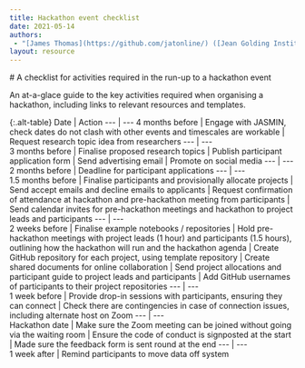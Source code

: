 ```yaml
---
title: Hackathon event checklist
date: 2021-05-14
authors:
 - "[James Thomas](https://github.com/jatonline/) ([Jean Golding Institute](https://www.bristol.ac.uk/golding/))"
layout: resource
---
```


<div class="lead" markdown="1">
# A checklist for activities required in the run-up to a hackathon event

An at-a-glace guide to the key activities required when organising a hackathon,
including links to relevant resources and templates.
</div>

{:.alt-table}
Date              | Action
---               | ---
4 months before   | Engage with JASMIN, check dates do not clash with other events and timescales are workable 
                  | Request research topic idea from researchers
---               | ---                  
3 months before   | Finalise proposed research topics
                  | Publish participant application form
                  | Send advertising email
                  | Promote on social media
---               | ---                  
2 months before	  | Deadline for participant applications
---               | ---                  
1.5 months before | Finalise participants and provisionally allocate projects
                  | Send accept emails and decline emails to applicants
                  | Request confirmation of attendance at hackathon and pre-hackathon meeting from participants
                  | Send calendar invites for pre-hackathon meetings and hackathon to project leads and participants
---               | ---                  
2 weeks before    | Finalise example notebooks / repositories
                  | Hold pre-hackathon meetings with project leads (1 hour) and participants (1.5 hours), outlining how the hackathon will run and the hackathon agenda
                  | Create GitHub repository for each project, using template repository
                  | Create shared documents for online collaboration
                  | Send project allocations and participant guide to project leads and participants
                  | Add GitHub usernames of participants to their project repositories
---               | ---                  
1 week before     | Provide drop-in sessions with participants, ensuring they can connect
                  | Check there are contingencies in case of connection issues, including alternate host on Zoom
---               | ---                  
Hackathon date    | Make sure the Zoom meeting can be joined without going via the waiting room
                  | Ensure the code of conduct is signposted at the start
                  | Made sure the feedback form is sent round at the end
---               | ---                  
1 week after      | Remind participants to move data off system

